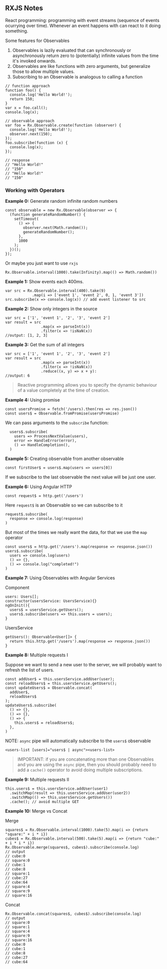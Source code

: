 ## RXJS Notes

React programming: programming with event streams (sequence of events ocurrying over time). Whenever an event happens with can react to it doing something.

Some features for Observables

1. Observables is lazily evaluated that can synchronously or asynchronously return zero to (potentially) infinite values from the time it's invoked onwards.
2. Observables are like functions with zero arguments, but generalize those to allow multiple values.
3. Subscribing to an Observable is analogous to calling a function

```
// function approach
function foo() {
  console.log('Hello World!');
  return 150;
}
var x = foo.call();
console.log(x);

// observable approach
var foo = Rx.Observable.create(function (observer) {
  console.log('Hello World!');
  observer.next(150);
});
foo.subscribe(function (x) {
  console.log(x);
});

// response
// "Hello World!"
// "150"
// "Hello World!"
// "150"
```

### Working with Operators

**Example 0:** Generate random infinite random numbers
```
const observable = new Rx.Observable(observer => {
  (function generateRandomNumber() {
    setTimeout(
      () => {
        observer.next(Math.random());
        generateRandomNumber();
      },
      1000
    );
  })();
});
```

Or maybe you just want to use `rxjs`
```
Rx.Observable.interval(1000).take(Infinity).map(() => Math.random())
```

**Example 1:** Show events each 400ms.
```
var src = Rx.Observable.interval(400).take(9)
            .map(i => ['event 1', 'event 2', 0, 1, 'event 3'])
src.subscribe(x => console.log(x)) // add event listener to src
```

**Example 2:** Show only integers in the source
```
var src = ['1', 'event 1', '2', '3', 'event 2']
var result = src
                .map(x => parseInt(x))
                .filter(x => !isNaN(x))
//output: [1, 2, 3]
```

**Example 3:** Get the sum of all integers
```
var src = ['1', 'event 1', '2', '3', 'event 2']
var result = src
                .map(x => parseInt(x))
                .filter(x => !isNaN(x))
                .reduce((x, y) => x + y):
//output: 6
```

> Reactive programming allows you to specify the dynamic behaviour of a value completely at the time of creation.

**Example 4:** Using promise

```
const usersPromise = fetch('/users).then(res => res.json())
const users$ = Observable.fromPromise(usersPromise)
```
We can pass arguments to the `subscribe` function:

```
  users$.subscribe(
    users => ProcessNextValue(users),
    error => HandleError(error),
    () => HandleCompletion(),
  )
```

**Example 5:** Creating observable from another observable
```
const firstUser$ = users$.map(users => users[0])
```
If we subscribe to the last observable the next value will be just one user.

**Example 6:** Using Angular HTTP
```
const request$ = http.get('/users')
```
Here `request$` is an Observable so we can subscribe to it
```
request$.subscribe(
  response => console.log(response)
)
```

But most of the times we really want the data, for that we use the `map` operator
```
const users$ = http.get('/users').map(response => response.json())
users$.subscribe(
  users => console.log(users)
  () => {},
  () => console.log("completed!")
)
```

**Example 7:** Using Observables with Angular Services

Component
```
users: Users[];
constructor(usersService: UsersService){}
ngOnInit(){
  users$ = usersService.getUsers();
  users$.subscribe(users => this.users = users);
}
```

UsersService
```
getUsers(): Observable<User[]> {
  return this.http.get('/users').map(response => response.json())
}
```

**Example 8:** Multiple requests I

Suppose we want to send a new user to the server, we will probably want to refresh the list of users.
```
const addUser$ = this.usersService.addUser(user);
const reloadUsers$ = this.usersService.getUsers();
const updateUsers$ = Observable.concat(
  addUser$,
  reloadUsers$
);
updateUsers$.subscribe(
  () => {},
  () => {},
  () => {
    this.users$ = reloadUsers$;
  },
)
```
NOTE: `async` pipe will automatically subscribe to the `users$` observable

```
<users-list [users]="users$ | async"><users-list>
```

>IMPORTANT: if you are concatenating more than one Observables and you are using the `async` pipe, then you should probably need to add a `cache()` operator to avoid doing multiple subscriptions.

**Example 9:** Multiple requests II

```
this.users$ = this.usersService.addUser(user1)
  .switchMap(result => this.usersService.addUser(user2))
  .switchMap(() => this.usersService.getUsers())
  .cache(); // avoid multiple GET
```

**Example 10:** Merge vs Concat

Merge
```
squares$ = Rx.Observable.interval(1000).take(5).map(i => {return "square:" + i * i})
cubes$ = Rx.Observable.interval(500).take(5).map(i => {return "cube:" + i * i * i})
Rx.Observable.merge(squares$, cubes$).subscribe(console.log)
// output
// cube:0
// square:0
// cube:1
// cube:8
// square:1
// cube:27
// cube:64
// square:4
// square:9
// square:16
```

Concat
```
Rx.Observable.concat(squares$, cubes$).subscribe(console.log)
// output
// square:0
// square:1
// square:4
// square:9
// square:16
// cube:0
// cube:1
// cube:8
// cube:27
// cube:64
```